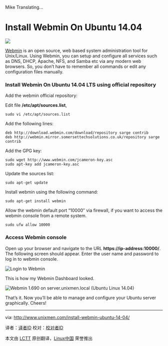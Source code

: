 Mike Translating...

Install Webmin On Ubuntu 14.04
================================================================================
![](http://180016988.r.cdn77.net/wp-content/uploads/2014/05/webmin-790x586.jpg)

[Webmin][1] is an open source, web based system administration tool for Unix/Linux. Using Webmin, you can setup and configure all services such as DNS, DHCP, Apache, NFS, and Samba etc via any modern web browsers. So, you don’t have to remember all commands or edit any configuration files manually.

### Install Webmin On Ubuntu 14.04 LTS using official repository ###

Add the webmin official repository:

Edit file **/etc/apt/sources.list**,

    sudo vi /etc/apt/sources.list

Add the following lines:

    deb http://download.webmin.com/download/repository sarge contrib
    deb http://webmin.mirror.somersettechsolutions.co.uk/repository sarge contrib

Add the GPG key:

    sudo wget http://www.webmin.com/jcameron-key.asc
    sudo apt-key add jcameron-key.asc

Update the sources list:

    sudo apt-get update

Install webmin using the following command:

    sudo apt-get install webmin

Allow the webmin default port “10000″ via firewall, if you want to access the webmin console from a remote system.

    sudo ufw allow 10000

### Access Webmin console ###

Open up your browser and navigate to the URL **https://ip-address:10000/**. The following screen should appear. Enter the user name and password to log in to webmin console.

![Login to Webmin](http://180016988.r.cdn77.net/wp-content/uploads/2014/05/Login-to-Webmin-Mozilla-Firefox_010.png)

This is how my Webmin Dashboard looked.

![Webmin 1.690 on server.unixmen.local (Ubuntu Linux 14.04)](http://180016988.r.cdn77.net/wp-content/uploads/2014/05/Webmin-1.690-on-server.unixmen.local-Ubuntu-Linux-14.04-Mozilla-Firefox_011.png)

That’s it. Now you’ll be able to manage and configure your Ubuntu server graphically. Cheers!

--------------------------------------------------------------------------------

via: http://www.unixmen.com/install-webmin-ubuntu-14-04/

译者：[译者ID](https://github.com/译者ID) 校对：[校对者ID](https://github.com/校对者ID)

本文由 [LCTT](https://github.com/LCTT/TranslateProject) 原创翻译，[Linux中国](http://linux.cn/) 荣誉推出

[1]:http://www.webmin.com/
